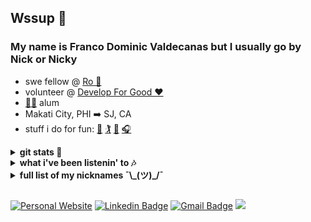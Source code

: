 ## Wssup 👋
### My name is Franco Dominic Valdecanas but I usually go by Nick or Nicky
- swe fellow @ [Ro 🏥](https://ro.co)
- volunteer @ [Develop For Good ❤️](https://www.developforgood.org/) 
-  [🌊🐺](sonoma.edu) alum 
-  Makati City, PHI ➡️ SJ, CA 
- stuff i do for fun: [🎾](https://sonomaseawolves.com/sports/mens-tennis/roster/nicky-valdecanas/4155) [🏌️](https://www.youtube.com/watch?v=mkZ0wVul2Fc&ab_channel=LawtonGolf) [🏐](https://www.youtube.com/watch?v=hrUKemJhy9g&ab_channel=OtakuGains) [ 🎧](https://open.spotify.com/user/222bzakdxxgx2ctwofadyhxxq)
  

<details>
 <summary><b>git stats 👀</b></summary>
  
![stats1](https://github-readme-stats.vercel.app/api?username=fvaldecan&&theme=dark&show_icons=true&locale=en&hide_rank=true&hide_title=true&layout=compact)
![stats2](https://github-readme-stats.vercel.app/api/top-langs?username=fvaldecan&&theme=dark&show_icons=true&locale=en&layout=compact)
</details>

<details>
 <summary><b>what i've been listenin' to 🎶</b></summary>
  
![Spotify recently played](https://spotify-recently-played-readme.vercel.app/api?user=222bzakdxxgx2ctwofadyhxxq&count=3) 
  </details>
  
<details>
  <summary><b>full list of my nicknames  ¯\_(ツ)_/¯</b></summary>

 - Nicky 
 - Nick 
 - Niche 
 - No-V 
 - Niklaus 
 - Klaus
 - Dominicky
 - Franco Cean
 - Frank 
 - Franky
  
</details>

##
[![Personal Website](https://img.shields.io/badge/😄-personal-teal.svg)](https://shields.io/)
[![Linkedin Badge](https://img.shields.io/badge/-francovaldecanas-blue?style=flat-square&logo=Linkedin&logoColor=white&link=https://www.linkedin.com/in/francovaldecanas/)](https://www.linkedin.com/in/francovaldecanas/)
[![Gmail Badge](https://img.shields.io/badge/-nickyvaldecanas-c14438?style=flat-square&logo=Gmail&logoColor=white&link=mailto:nickyvaldecanas@gmail.com)](mailto:nickyvaldecanas@gmail.com)
![](https://visitor-badge.glitch.me/badge?page_id=fvaldecan)
